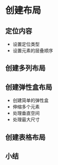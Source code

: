 # 创建布局
## 定位内容
- 设置定位类型
- 设置元素的层叠顺序
## 创建多列布局
## 创建弹性盒布局
- 创建简单的弹性盒
- 伸缩多个元素
- 处理垂直空间
- 处理最大尺寸
## 创建表格布局
## 小结